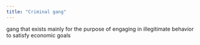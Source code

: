 ```yaml
---
title: "Criminal gang"
---
```

gang that exists mainly for the purpose of engaging in illegitimate behavior to satisfy economic goals

